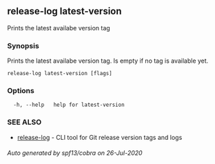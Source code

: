 ## release-log latest-version

Prints the latest availabe version tag

### Synopsis

Prints the latest availabe version tag. Is empty if no tag is available yet.

```
release-log latest-version [flags]
```

### Options

```
  -h, --help   help for latest-version
```

### SEE ALSO

* [release-log](release-log.md)	 - CLI tool for Git release version tags and logs

###### Auto generated by spf13/cobra on 26-Jul-2020
